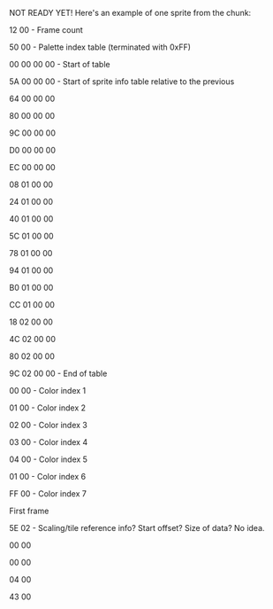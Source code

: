NOT READY YET! Here's an example of one sprite from the chunk:

12 00 - Frame count

50 00 - Palette index table (terminated with 0xFF)

00 00 00 00 - Start of table

5A 00 00 00 - Start of sprite info table relative to the previous

64 00 00 00 

80 00 00 00 

9C 00 00 00 

D0 00 00 00 

EC 00 00 00 

08 01 00 00 

24 01 00 00 

40 01 00 00 

5C 01 00 00 

78 01 00 00 

94 01 00 00 

B0 01 00 00

CC 01 00 00 

18 02 00 00 

4C 02 00 00 

80 02 00 00 

9C 02 00 00 - End of table

00 00 - Color index 1

01 00 - Color index 2

02 00 - Color index 3

03 00 - Color index 4

04 00 - Color index 5

01 00 - Color index 6

FF 00 - Color index 7


First frame

5E 02 - Scaling/tile reference info? Start offset? Size of data? No idea.

00 00 

00 00 

04 00 

43 00 

